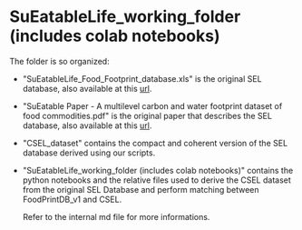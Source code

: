 # SuEatableLife_working_folder (includes colab notebooks)

The folder is so organized:
*   "SuEatableLife_Food_Footprint_database.xls" is the original SEL database, also available at this [url](https://figshare.com/articles/dataset/SU-EATABLE_LIFE_a_comprehensive_database_of_carbon_and_water_footprints_of_food_commodities/13271111).
*   "SuEatable Paper - A multilevel carbon and water footprint dataset of food commodities.pdf" is the original paper that describes the SEL database, also available at this [url](https://www.nature.com/articles/s41597-021-00909-8).
*   "CSEL_dataset" contains the compact and coherent version of the SEL database derived using our scripts.
*   "SuEatableLife_working_folder (includes colab notebooks)" contains the python notebooks and the relative files used to derive the CSEL dataset from the original SEL Database and perform matching between FoodPrintDB_v1 and CSEL. 
    
    Refer to the internal md file for more informations.
